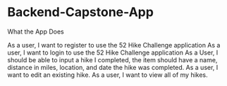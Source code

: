 # Backend-Capstone-App
What the App Does


As a user, I want to register to use the 52 Hike Challenge application
As a user, I want to login to use the 52 Hike Challenge application
As a User, I should be able to input a hike I completed, the item should have a name, distance in miles, location, and date the hike was completed.
As a user, I want to edit an existing hike.
As a user, I want to view all of my hikes.
